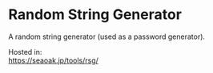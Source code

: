 # Random String Generator

A random string generator (used as a password generator).

Hosted in:   
https://seaoak.jp/tools/rsg/
